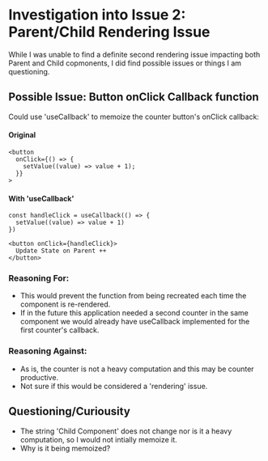 # **Investigation into Issue 2: Parent/Child Rendering Issue**

While I was unable to find a definite second rendering issue impacting both Parent and Child copmonents, I did find possible issues or things I am questioning.

## **Possible Issue: Button onClick Callback function**
Could use 'useCallback' to memoize the counter button's onClick callback:

#### Original
```JSX
<button 
  onClick={() => {
    setValue((value) => value + 1);
  }}
> 
```

#### With 'useCallback'
```JSX
const handleClick = useCallback(() => {
  setValue((value) => value + 1)
})

<button onClick={handleClick}>
  Update State on Parent ++
</button>
```

### Reasoning For:
- This would prevent the function from being recreated each time the component is re-rendered.
- If in the future this application needed a second counter in the same component we would already have useCallback implemented for the first counter's callback.

### Reasoning Against:
- As is, the counter is not a heavy computation and this may be counter productive.
- Not sure if this would be considered a 'rendering' issue.


## **Questioning/Curiousity**
- The string 'Child Component' does not change nor is it a heavy computation, so I would not intially memoize it.
- Why is it being memoized?